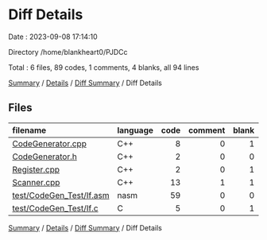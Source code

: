 # Diff Details

Date : 2023-09-08 17:14:10

Directory /home/blankheart0/PJDCc

Total : 6 files,  89 codes, 1 comments, 4 blanks, all 94 lines

[Summary](results.md) / [Details](details.md) / [Diff Summary](diff.md) / Diff Details

## Files
| filename | language | code | comment | blank | total |
| :--- | :--- | ---: | ---: | ---: | ---: |
| [CodeGenerator.cpp](/CodeGenerator.cpp) | C++ | 8 | 0 | 1 | 9 |
| [CodeGenerator.h](/CodeGenerator.h) | C++ | 2 | 0 | 0 | 2 |
| [Register.cpp](/Register.cpp) | C++ | 2 | 0 | 1 | 3 |
| [Scanner.cpp](/Scanner.cpp) | C++ | 13 | 1 | 1 | 15 |
| [test/CodeGen_Test/If.asm](/test/CodeGen_Test/If.asm) | nasm | 59 | 0 | 0 | 59 |
| [test/CodeGen_Test/If.c](/test/CodeGen_Test/If.c) | C | 5 | 0 | 1 | 6 |

[Summary](results.md) / [Details](details.md) / [Diff Summary](diff.md) / Diff Details